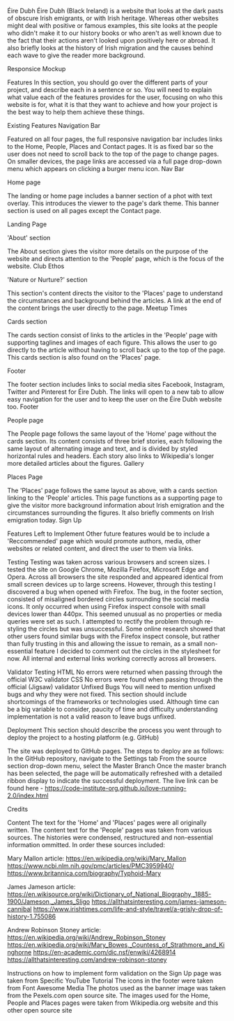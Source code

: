 Éire Dubh
Éire Dubh (Black Ireland) is a website that looks at the dark pasts of obscure Irish emigrants, or with Irish heritage. Whereas other websites might deal with positive or famous examples, this site looks at the people who didn't make it to our history books or who aren't as well known due to the fact that their actions aren't looked upon positively here or abroad. It also briefly looks at the
history of Irish migration and the causes behind each wave to give the reader more background.



Responsice Mockup

Features
In this section, you should go over the different parts of your project, and describe each in a sentence or so. You will need to explain what value each of the features provides for the user, focusing on who this website is for, what it is that they want to achieve and how your project is the best way to help them achieve these things.

Existing Features
Navigation Bar

Featured on all four pages, the full responsive navigation bar includes links to the Home, People, Places and Contact pages. It is as fixed bar so the user does not need to scroll back to the top of the page to change pages.
On smaller devices, the page links are accessed via a full page drop-down menu which appears on clicking a burger menu icon.
Nav Bar

Home page

The landing or home page includes a banner section of a phot with text overlay. This introduces the viewer to the page's dark theme. This banner section is used on all pages except the Contact page.

Landing Page

'About' section

The About section gives the visitor more details on the purpose of the website and directs attention to the 'People' page, which is the focus of the website.
Club Ethos

'Nature or Nurture?' section

This section's content directs the visitor to the 'Places' page to understand the circumstances and background behind the articles. A link at the end of the content brings the user directly to the page.
Meetup Times

Cards section

The cards section consist of links to the articles in the 'People' page with supporting taglines and images of each figure. This allows the user to go directly to the article without having to scroll back up to the top of the page.
This cards section is also found on the 'Places' page.

Footer

The footer section includes links to social media sites Facebook, Instagram, Twitter and Pinterest for Éire Dubh. The links will open to a new tab to allow easy navigation for the user and to keep the user on the Éire Dubh website too.
Footer

People page

The People page follows the same layout of the 'Home' page without the cards section. Its content consists of three brief stories, each following the same layout of alternating image and text, and is divided by styled horizontal rules and headers. Each story also links to Wikipedia's longer more detailed articles about the figures.
Gallery

Places Page

The 'Places' page follows the same layout as above, with a cards section linking to the 'People' articles. This page functions as a supporting page to give the visitor more background information about Irish emigration and the circumstances surrounding the figures. It also briefly comments on Irish emigration today.
Sign Up

Features Left to Implement
Other future features would be to include a 'Reccommended' page which would promote authors, media, other websites or related content, and direct the user to them via links.

Testing
Testing was taken across various browsers and screen sizes. I tested the site on Google Chrome, Mozilla Firefox, Microsoft Edge and Opera. Across all browsers the site responded and appeared identical from small screen devices up to large screens. However, through this testing I discovered a bug when opened with Firefox.
The bug, in the footer section, consisted of misaligned bordered circles surrounding the social media icons. It only occurred when using Firefox inspect console with small devices lower than 440px. This seemed unusual as no properties or media queries were set as such. I attempted to rectify the problem through re-styling the circles but was unsuccessful. Some online research showed that other users found similar bugs with the Firefox inspect console, but rather than fully trusting in this and allowing the issue to remain,  as a small non-essential feature I decided to comment out the circles in the stylesheet for now.
All internal and external links working correctly across all browsers.

Validator Testing
HTML
No errors were returned when passing through the official W3C validator
CSS
No errors were found when passing through the official (Jigsaw) validator
Unfixed Bugs
You will need to mention unfixed bugs and why they were not fixed. This section should include shortcomings of the frameworks or technologies used. Although time can be a big variable to consider, paucity of time and difficulty understanding implementation is not a valid reason to leave bugs unfixed.

Deployment
This section should describe the process you went through to deploy the project to a hosting platform (e.g. GitHub)

The site was deployed to GitHub pages. The steps to deploy are as follows:
In the GitHub repository, navigate to the Settings tab
From the source section drop-down menu, select the Master Branch
Once the master branch has been selected, the page will be automatically refreshed with a detailed ribbon display to indicate the successful deployment.
The live link can be found here - https://code-institute-org.github.io/love-running-2.0/index.html

Credits

Content
The text for the 'Home' and 'Places' pages were all originally written.
The content text for the 'People' pages was taken from various sources. The histories were condensed, restructured and non-essential information ommitted. In order these sources included:

Mary Mallon article:
https://en.wikipedia.org/wiki/Mary_Mallon
https://www.ncbi.nlm.nih.gov/pmc/articles/PMC3959940/
https://www.britannica.com/biography/Typhoid-Mary

James Jameson article:
https://en.wikisource.org/wiki/Dictionary_of_National_Biography,_1885-1900/Jameson,_James_Sligo
https://allthatsinteresting.com/james-jameson-cannibal
https://www.irishtimes.com/life-and-style/travel/a-grisly-drop-of-history-1.755086

Andrew Robinson Stoney article:
https://en.wikipedia.org/wiki/Andrew_Robinson_Stoney
https://en.wikipedia.org/wiki/Mary_Bowes,_Countess_of_Strathmore_and_Kinghorne
https://en-academic.com/dic.nsf/enwiki/4268914
https://allthatsinteresting.com/andrew-robinson-stoney



Instructions on how to implement form validation on the Sign Up page was taken from Specific YouTube Tutorial
The icons in the footer were taken from Font Awesome
Media
The photos used as the banner image was taken from the Pexels.com open source site.
The images used for the Home, People and Places pages were taken from  Wikipedia.org website and this other open source site
